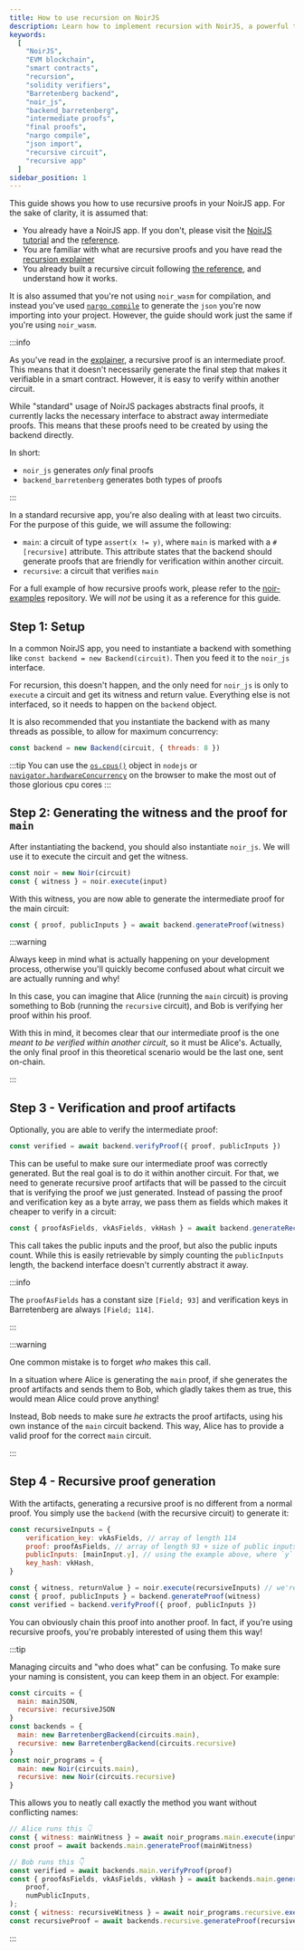 ```yaml
---
title: How to use recursion on NoirJS
description: Learn how to implement recursion with NoirJS, a powerful tool for creating smart contracts on the EVM blockchain. This guide assumes familiarity with NoirJS, solidity verifiers, and the Barretenberg proving backend. Discover how to generate both final and intermediate proofs using `noir_js` and `backend_barretenberg`.
keywords:
  [
    "NoirJS",
    "EVM blockchain",
    "smart contracts",
    "recursion",
    "solidity verifiers",
    "Barretenberg backend",
    "noir_js",
    "backend_barretenberg",
    "intermediate proofs",
    "final proofs",
    "nargo compile",
    "json import",
    "recursive circuit",
    "recursive app"
  ]
sidebar_position: 1
---
```


This guide shows you how to use recursive proofs in your NoirJS app. For the sake of clarity, it is assumed that:

- You already have a NoirJS app. If you don't, please visit the [NoirJS tutorial](../tutorials/noirjs_app.md) and the [reference](../reference/NoirJS/noir_js/index.md).
- You are familiar with what are recursive proofs and you have read the [recursion explainer](../explainers/explainer-recursion.md)
- You already built a recursive circuit following [the reference](../noir/standard_library/recursion.mdx), and understand how it works.

It is also assumed that you're not using `noir_wasm` for compilation, and instead you've used [`nargo compile`](../reference/nargo_commands.md) to generate the `json` you're now importing into your project. However, the guide should work just the same if you're using `noir_wasm`.

:::info

As you've read in the [explainer](../explainers/explainer-recursion.md), a recursive proof is an intermediate proof. This means that it doesn't necessarily generate the final step that makes it verifiable in a smart contract. However, it is easy to verify within another circuit.

While "standard" usage of NoirJS packages abstracts final proofs, it currently lacks the necessary interface to abstract away intermediate proofs. This means that these proofs need to be created by using the backend directly.

In short:

- `noir_js` generates *only* final proofs
- `backend_barretenberg` generates both types of proofs

:::

In a standard recursive app, you're also dealing with at least two circuits. For the purpose of this guide, we will assume the following:

- `main`: a circuit of type `assert(x != y)`, where `main` is marked with a `#[recursive]` attribute. This attribute states that the backend should generate proofs that are friendly for verification within another circuit.
- `recursive`: a circuit that verifies `main`

For a full example of how recursive proofs work, please refer to the [noir-examples](https://github.com/noir-lang/noir-examples) repository. We will *not* be using it as a reference for this guide.

## Step 1: Setup

In a common NoirJS app, you need to instantiate a backend with something like `const backend = new Backend(circuit)`. Then you feed it to the `noir_js` interface.

For recursion, this doesn't happen, and the only need for `noir_js` is only to `execute` a circuit and get its witness and return value. Everything else is not interfaced, so it needs to happen on the `backend` object.

It is also recommended that you instantiate the backend with as many threads as possible, to allow for maximum concurrency:

```js
const backend = new Backend(circuit, { threads: 8 })
```

:::tip
You can use the [`os.cpus()`](https://nodejs.org/api/os.html#oscpus) object in `nodejs` or [`navigator.hardwareConcurrency`](https://developer.mozilla.org/en-US/docs/Web/API/Navigator/hardwareConcurrency) on the browser to make the most out of those glorious cpu cores
:::

## Step 2: Generating the witness and the proof for `main`

After instantiating the backend, you should also instantiate `noir_js`. We will use it to execute the circuit and get the witness.

```js
const noir = new Noir(circuit)
const { witness } = noir.execute(input)
```

With this witness, you are now able to generate the intermediate proof for the main circuit:

```js
const { proof, publicInputs } = await backend.generateProof(witness)
```

:::warning

Always keep in mind what is actually happening on your development process, otherwise you'll quickly become confused about what circuit we are actually running and why!

In this case, you can imagine that Alice (running the `main` circuit) is proving something to Bob (running the `recursive` circuit), and Bob is verifying her proof within his proof.

With this in mind, it becomes clear that our intermediate proof is the one *meant to be verified within another circuit*, so it must be Alice's. Actually, the only final proof in this theoretical scenario would be the last one, sent on-chain.

:::

## Step 3 - Verification and proof artifacts

Optionally, you are able to verify the intermediate proof:

```js
const verified = await backend.verifyProof({ proof, publicInputs })
```

This can be useful to make sure our intermediate proof was correctly generated. But the real goal is to do it within another circuit. For that, we need to generate  recursive proof artifacts that will be passed to the circuit that is verifying the proof we just generated. Instead of passing the proof and verification key as a byte array, we pass them as fields which makes it cheaper to verify in a circuit:

```js
const { proofAsFields, vkAsFields, vkHash } = await backend.generateRecursiveProofArtifacts( { publicInputs, proof }, publicInputsCount)
```

This call takes the public inputs and the proof, but also the public inputs count. While this is easily retrievable by simply counting the `publicInputs` length, the backend interface doesn't currently abstract it away.

:::info

The `proofAsFields` has a constant size `[Field; 93]` and verification keys in Barretenberg are always `[Field; 114]`.

:::

:::warning

One common mistake is to forget *who* makes this call.

In a situation where Alice is generating the `main` proof, if she generates the proof artifacts and sends them to Bob, which gladly takes them as true, this would mean Alice could prove anything!

Instead, Bob needs to make sure *he* extracts the proof artifacts, using his own instance of the `main` circuit backend. This way, Alice has to provide a valid proof for the correct `main` circuit.

:::

## Step 4 - Recursive proof generation

With the artifacts, generating a recursive proof is no different from a normal proof. You simply use the `backend` (with the recursive circuit) to generate it:

```js
const recursiveInputs = {
    verification_key: vkAsFields, // array of length 114
    proof: proofAsFields, // array of length 93 + size of public inputs
    publicInputs: [mainInput.y], // using the example above, where `y` is the only public input
    key_hash: vkHash,
}

const { witness, returnValue } = noir.execute(recursiveInputs) // we're executing the recursive circuit now!
const { proof, publicInputs } = backend.generateProof(witness)
const verified = backend.verifyProof({ proof, publicInputs })
```

You can obviously chain this proof into another proof. In fact, if you're using recursive proofs, you're probably interested of using them this way!

:::tip

Managing circuits and "who does what" can be confusing. To make sure your naming is consistent, you can keep them in an object. For example:

```js
const circuits = {
  main: mainJSON, 
  recursive: recursiveJSON
}
const backends = {
  main: new BarretenbergBackend(circuits.main),
  recursive: new BarretenbergBackend(circuits.recursive)
}
const noir_programs = {
  main: new Noir(circuits.main),
  recursive: new Noir(circuits.recursive)
}
```

This allows you to neatly call exactly the method you want without conflicting names:

```js
// Alice runs this 👇
const { witness: mainWitness } = await noir_programs.main.execute(input)
const proof = await backends.main.generateProof(mainWitness)

// Bob runs this 👇
const verified = await backends.main.verifyProof(proof)
const { proofAsFields, vkAsFields, vkHash } = await backends.main.generateRecursiveProofArtifacts(
    proof,
    numPublicInputs,
);
const { witness: recursiveWitness } = await noir_programs.recursive.execute(recursiveInputs)
const recursiveProof = await backends.recursive.generateProof(recursiveWitness);
```

:::
